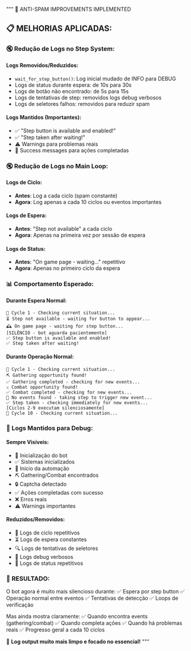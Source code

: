"""
🧪 ANTI-SPAM IMPROVEMENTS IMPLEMENTED

## 📋 MELHORIAS APLICADAS:

### 🔇 **Redução de Logs no Step System:**

#### Logs Removidos/Reduzidos:
- `wait_for_step_button()`: Log inicial mudado de INFO para DEBUG
- Logs de status durante espera: de 10s para 30s
- Logs de botão não encontrado: de 5s para 15s
- Logs de tentativas de step: removidos logs debug verbosos
- Logs de seletores falhos: removidos para reduzir spam

#### Logs Mantidos (Importantes):
- ✅ "Step button is available and enabled!"
- ✅ "Step taken after waiting!"
- ⚠️ Warnings para problemas reais
- 🎉 Success messages para ações completadas

### 🔇 **Redução de Logs no Main Loop:**

#### Logs de Ciclo:
- **Antes**: Log a cada ciclo (spam constante)
- **Agora**: Log apenas a cada 10 ciclos ou eventos importantes

#### Logs de Espera:
- **Antes**: "Step not available" a cada ciclo
- **Agora**: Apenas na primeira vez por sessão de espera

#### Logs de Status:
- **Antes**: "On game page - waiting..." repetitivo
- **Agora**: Apenas no primeiro ciclo da espera

### 📊 **Comportamento Esperado:**

#### Durante Espera Normal:
```
🔄 Cycle 1 - Checking current situation...
⏳ Step not available - waiting for button to appear...
🕰️ On game page - waiting for step button...
[SILÊNCIO - bot aguarda pacientemente]
✅ Step button is available and enabled!
✅ Step taken after waiting!
```

#### Durante Operação Normal:
```
🔄 Cycle 1 - Checking current situation...
⛏️ Gathering opportunity found!
✅ Gathering completed - checking for new events...
⚔️ Combat opportunity found!
✅ Combat completed - checking for new events...
👣 No events found - taking step to trigger new event...
✅ Step taken - checking immediately for new events...
[Ciclos 2-9 executam silenciosamente]
🔄 Cycle 10 - Checking current situation...
```

### 🎯 **Logs Mantidos para Debug:**

#### Sempre Visíveis:
- 🤖 Inicialização do bot
- ✅ Sistemas inicializados
- 🚀 Início da automação
- ⛏️ Gathering/Combat encontrados
- 🔒 Captcha detectado
- ✅ Ações completadas com sucesso
- ❌ Erros reais
- ⚠️ Warnings importantes

#### Reduzidos/Removidos:
- 🔄 Logs de ciclo repetitivos
- ⏳ Logs de espera constantes
- 🔍 Logs de tentativas de seletores
- 📝 Logs debug verbosos
- 🔁 Logs de status repetitivos

### 🚀 **RESULTADO:**

O bot agora é muito mais silencioso durante:
✅ Espera por step button
✅ Operação normal entre eventos
✅ Tentativas de detecção
✅ Loops de verificação

Mas ainda mostra claramente:
✅ Quando encontra events (gathering/combat)
✅ Quando completa ações
✅ Quando há problemas reais
✅ Progresso geral a cada 10 ciclos

🎉 **Log output muito mais limpo e focado no essencial!**
"""
